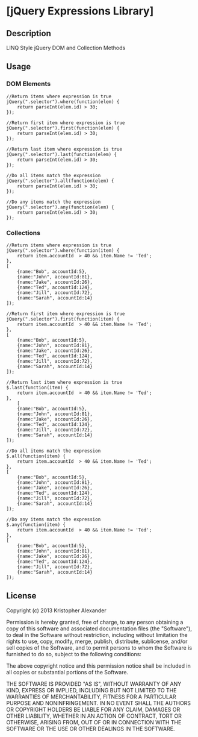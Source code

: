 
# [jQuery Expressions Library]

## Description
LINQ Style jQuery DOM and Collection Methods 

## Usage

### DOM Elements
	//Return items where expression is true
	jQuery(".selector").where(function(elem) {
		return parseInt(elem.id) > 30;
	});

	//Return first item where expression is true
	jQuery(".selector").first(function(elem) {
		return parseInt(elem.id) > 30;
	});

	//Return last item where expression is true
	jQuery(".selector").last(function(elem) {
		return parseInt(elem.id) > 30;
	});

	//Do all items match the expression
	jQuery(".selector").all(function(elem) {
		return parseInt(elem.id) > 30;
	});

	//Do any items match the expression
	jQuery(".selector").any(function(elem) {
		return parseInt(elem.id) > 30;
	});

### Collections
	//Return items where expression is true
	jQuery(".selector").where(function(item) {
		return item.accountId  > 40 && item.Name != 'Ted';
	}, 
	[
		{name:"Bob", accountId:5}, 
		{name:"John", accountId:81}, 
		{name:"Jake", accountId:26},
		{name:"Ted", accountId:124},
		{name:"Jill", accountId:72},
		{name:"Sarah", accountId:14}
	]);

	//Return first item where expression is true
	jQuery(".selector").first(function(item) {
		return item.accountId  > 40 && item.Name != 'Ted';
	},
	[
		{name:"Bob", accountId:5}, 
		{name:"John", accountId:81}, 
		{name:"Jake", accountId:26},
		{name:"Ted", accountId:124},
		{name:"Jill", accountId:72},
		{name:"Sarah", accountId:14}
	]);
	
	//Return last item where expression is true
	$.last(function(item) {
		return item.accountId  > 40 && item.Name != 'Ted';
	}, 
		[
		{name:"Bob", accountId:5}, 
		{name:"John", accountId:81}, 
		{name:"Jake", accountId:26},
		{name:"Ted", accountId:124},
		{name:"Jill", accountId:72},
		{name:"Sarah", accountId:14}
	]);

	//Do all items match the expression
	$.all(function(item) {
		return item.accountId  > 40 && item.Name != 'Ted';
	},
	[
		{name:"Bob", accountId:5}, 
		{name:"John", accountId:81}, 
		{name:"Jake", accountId:26},
		{name:"Ted", accountId:124},
		{name:"Jill", accountId:72},
		{name:"Sarah", accountId:14}
	]);

	//Do any items match the expression
	$.any(function(item) {
		return item.accountId  > 40 && item.Name != 'Ted';
	}, 
	[
		{name:"Bob", accountId:5}, 
		{name:"John", accountId:81}, 
		{name:"Jake", accountId:26},
		{name:"Ted", accountId:124},
		{name:"Jill", accountId:72},
		{name:"Sarah", accountId:14}
	]);

## License

Copyright (c) 2013 Kristopher Alexander

Permission is hereby granted, free of charge, to any person obtaining a copy
of this software and associated documentation files (the "Software"), to deal
in the Software without restriction, including without limitation the rights
to use, copy, modify, merge, publish, distribute, sublicense, and/or sell
copies of the Software, and to permit persons to whom the Software is
furnished to do so, subject to the following conditions:

The above copyright notice and this permission notice shall be included in
all copies or substantial portions of the Software.

THE SOFTWARE IS PROVIDED "AS IS", WITHOUT WARRANTY OF ANY KIND, EXPRESS OR
IMPLIED, INCLUDING BUT NOT LIMITED TO THE WARRANTIES OF MERCHANTABILITY,
FITNESS FOR A PARTICULAR PURPOSE AND NONINFRINGEMENT. IN NO EVENT SHALL THE
AUTHORS OR COPYRIGHT HOLDERS BE LIABLE FOR ANY CLAIM, DAMAGES OR OTHER
LIABILITY, WHETHER IN AN ACTION OF CONTRACT, TORT OR OTHERWISE, ARISING FROM,
OUT OF OR IN CONNECTION WITH THE SOFTWARE OR THE USE OR OTHER DEALINGS IN
THE SOFTWARE.
